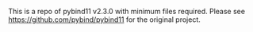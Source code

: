 This is a repo of pybind11 v2.3.0 with minimum files required. Please see https://github.com/pybind/pybind11 for the original project.